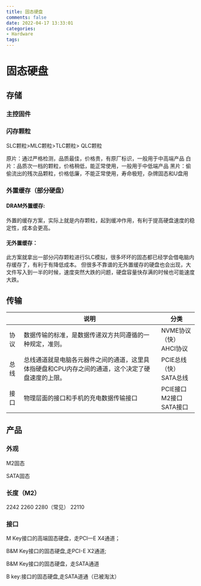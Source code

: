 ```yaml
---
title: 固态硬盘
comments: false
date: 2022-04-17 13:33:01
categories:
- Hardware
tags:
---
```


# 固态硬盘

## 存储

### 主控固件

### 闪存颗粒

SLC颗粒>MLC颗粒>TLC颗粒> QLC颗粒

原片：通过严格检测，品质最佳，价格贵，有原厂标识，一般用于中高端产品
白片：品质次一档的颗粒，价格稍低，能正常使用，一般用于中低端产品
黑片：偷偷流出的残次品颗粒，价格低廉，不能正常使用，寿命极短，杂牌固态和U盘用

### 外置缓存（部分硬盘）

#### DRAM外置缓存:

外置的缓存方案，实际上就是内存颗粒，起到缓冲作用，有利于提高硬盘速度的稳定性，成本会更高。

#### 无外置缓存：

此方案就拿出一部分闪存颗粒进行SLC模拟，很多坏坏的固态都已经学会借电脑内存缓存了，有利于有降低成本。
但很多不靠谱的无外置缓存的硬盘也会出现，大文件写入到一半的时候，速度突然大跌的问题，硬盘容量快存满的时候也可能速度大跌。

## 传输

|      | 说明                                                         | 分类                             |
| ---- | ------------------------------------------------------------ | -------------------------------- |
| 协议 | 数据传输的标准，是数据传递双方共同遵循的一种规定，准则。     | NVME协议（快）<br />AHCI协议     |
| 总线 | 总线通道就是电脑各元器件之间的通道，这里具体指硬盘和CPU内存之间的通道，这个决定了硬盘速度的上限。 | PCIE总线（快）<br />SATA总线     |
| 接口 | 物理层面的接口和手机的充电数据传输接口                       | PCIE接口<br/>M2接口<br/>SATA接口 |

## 产品

### 外观

M2固态

SATA固态

### 长度（M2）

2242
2260
2280（常见）
22110

### 接口

M Key接口的高端固态硬盘，走PCI—E X4通道；

B&M Key接口的固态硬盘,走PCI-E X2通道;

B&M Key接口的固态硬盘，走SATA通道

B key:接口的固态硬盘,走SATA道通（已被淘汰）
